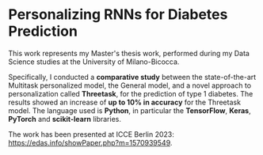 # Personalizing RNNs for Diabetes Prediction

This work represents my Master's thesis work, performed during my Data Science studies at the University of Milano-Bicocca. 

Specifically, I conducted a **comparative study** between the state-of-the-art Multitask personalized model, the General model, and a novel approach to personalization called **Threetask**, for the prediction of type 1 diabetes. The results showed an increase of **up to 10% in accuracy** for the Threetask model. The language used is **Python**, in particular the **TensorFlow**, **Keras**, **PyTorch** and **scikit-learn** libraries.

The work has been presented at ICCE Berlin 2023: https://edas.info/showPaper.php?m=1570939549.
